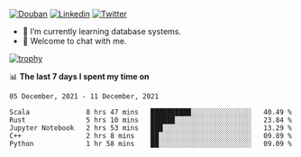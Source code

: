 
<p align="left">
<a href="https://www.douban.com/people/ixxchan"><img src="https://img.shields.io/badge/@ixxchan-007722?style=flat&logo=Douban&logoColor=white" alt="Douban" /></a> 
<a href="https://www.linkedin.com/in/xxchan/?locale=en_US"><img src="https://img.shields.io/badge/@xxchan-0073b1?style=flat&logo=LinkedIn&logoColor=white" alt="Linkedin" /></a> 
<a href="https://twitter.com/yayale_umi"><img src="https://img.shields.io/badge/@yayale__umi-1DA1F2?style=flat&logo=Twitter&logoColor=white" alt="Twitter"/></a>
</p>

- 🌱 I’m currently learning database systems.
- 💬 Welcome to chat with me.


[![trophy](https://github-profile-trophy.vercel.app/?username=xxchan&theme=flat&column=7)](https://github.com/xxchan)


📊 **The last 7 days I spent my time on** 

<!--START_SECTION:waka-->
```text
05 December, 2021 - 11 December, 2021

Scala              8 hrs 47 mins   ██████████░░░░░░░░░░░░░░░   40.49 % 
Rust               5 hrs 10 mins   ██████░░░░░░░░░░░░░░░░░░░   23.84 % 
Jupyter Notebook   2 hrs 53 mins   ███░░░░░░░░░░░░░░░░░░░░░░   13.29 % 
C++                2 hrs 8 mins    ██░░░░░░░░░░░░░░░░░░░░░░░   09.89 % 
Python             1 hr 58 mins    ██░░░░░░░░░░░░░░░░░░░░░░░   09.09 %
```
<!--END_SECTION:waka-->

<!--
**xxchan/xxchan** is a ✨ _special_ ✨ repository because its `README.md` (this file) appears on your GitHub profile.

Here are some ideas to get you started:

- 🔭 I’m currently working on ...
- 🌱 I’m currently learning ...
- 👯 I’m looking to collaborate on ...
- 🤔 I’m looking for help with ...
- 💬 Ask me about ...
- 📫 How to reach me: ...
- 😄 Pronouns: ...
- ⚡ Fun fact: ...
-->
